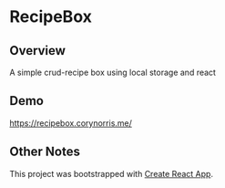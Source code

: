 # RecipeBox

## Overview
A simple crud-recipe box using local storage and react

## Demo
https://recipebox.corynorris.me/

## Other Notes
This project was bootstrapped with [Create React App](https://github.com/facebookincubator/create-react-app).
